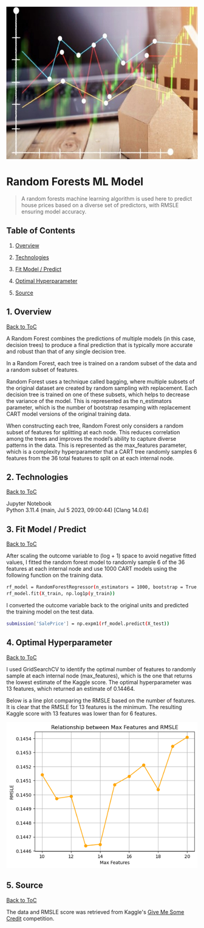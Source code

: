 <p align="center">
<img src="images/random_forests.jpeg" height="400"/>
</p>

# Random Forests ML Model

> A random forests machine learning algorithm is used here to predict house prices based on a diverse set of predictors, with RMSLE ensuring model accuracy.

<a name="toc"/></a>
## Table of Contents

1. [Overview](#overview)

2. [Technologies](#technologies)

3. [Fit Model / Predict](#fit)

4. [Optimal Hyperparameter](#optimal)

5. [Source](#source)

<a name="overview"/></a>
## 1. Overview
[Back to ToC](#toc)

A Random Forest combines the predictions of multiple models (in this case, decision trees) to produce a final prediction that is typically more accurate and robust than that of any single decision tree.<br />

In a Random Forest, each tree is trained on a random subset of the data and a random subset of features.<br />

Random Forest uses a technique called bagging, where multiple subsets of the original dataset are created by random sampling with replacement. Each decision tree is trained on one of these subsets, which helps to decrease the variance of the model. This is represented as the n_estimators parameter, which is the number of bootstrap resamping with replacement CART model versions of the original training data.<br />

When constructing each tree, Random Forest only considers a random subset of features for splitting at each node. This reduces correlation among the trees and improves the model’s ability to capture diverse patterns in the data. This is represented as the max_features parameter, which is a complexity hyperparameter that a CART tree randomly samples 6 features from the 36 total features to split on at each internal node. 

<a name="technologies"/></a>
## 2. Technologies
[Back to ToC](#toc)

Jupyter Notebook<br />
Python 3.11.4 (main, Jul 5 2023, 09:00:44) [Clang 14.0.6]

<a name="fit"/></a>
## 3. Fit Model / Predict
[Back to ToC](#toc)

After scaling the outcome variable to (log + 1) space to avoid negative fitted values, I fitted the random forest model to randomly sample 6 of the 36 features at each internal node and use 1000 CART models using the following function on the training data.

```bash
rf_model = RandomForestRegressor(n_estimators = 1000, bootstrap = True, max_features = 6)
rf_model.fit(X_train, np.log1p(y_train))
```

I converted the outcome variable back to the original units and predicted the training model on the test data. 

```bash
submission['SalePrice'] = np.expm1(rf_model.predict(X_test))
```

<a name="optimal"/></a>
## 4. Optimal Hyperparameter
[Back to ToC](#toc)

I used GridSearchCV to identify the optimal number of features to randomly sample at each internal node (max_features), which is the one that returns the lowest estimate of the Kaggle score. The optimal hyperparameter was 13 features, which returned an estimate of 0.14464.<br /> 

Below is a line plot comparing the RMSLE based on the number of features. It is clear that the RMSLE for 13 features is the minimum. The resulting Kaggle score with 13 features was lower than for 6 features. 

![Hyperparameter VS RMSLE](images/rmsle_vs_features.png)

<a name="source"/></a>
## 5. Source
[Back to ToC](#toc)

The data and RMSLE score was retrieved from Kaggle's [Give Me Some Credit](https://www.kaggle.com/c/GiveMeSomeCredit) competition.
